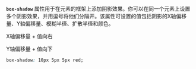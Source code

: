 **`box-shadow`** 属性用于在元素的框架上添加阴影效果。你可以在同一个元素上设置多个阴影效果，并用逗号将他们分隔开。该属性可设置的值包括阴影的X轴偏移量、Y轴偏移量、模糊半径、扩散半径和颜色。

X轴偏移量 + 值向右

Y轴偏移量 + 值向下

```css
box-shadow: 10px 5px 5px red;
```

